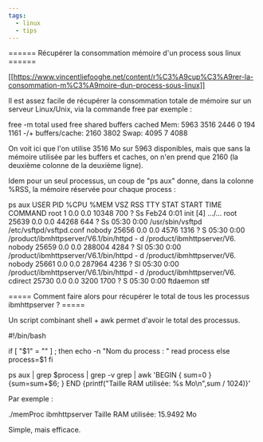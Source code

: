 ```yaml
---
tags:
  - linux
  - tips
---
```


====== Récupérer la consommation mémoire d'un process sous linux ======

[[https://www.vincentliefooghe.net/content/r%C3%A9cup%C3%A9rer-la-consommation-m%C3%A9moire-dun-process-sous-linux]]

Il est assez facile de récupérer la consommation totale de mémoire sur un serveur Linux/Unix, via la commande free par exemple :

  free -m
               total       used       free     shared    buffers     cached
  Mem:          5963       3516       2446          0        194       1161
  -/+ buffers/cache:       2160       3802
  Swap:         4095          7       4088

On voit ici que l'on utilise 3516 Mo sur 5963 disponibles, mais que sans la mémoire utilisée par les buffers et caches, on n'en prend que 2160 (la deuxième colonne de la deuxième ligne).

Idem pour un seul processus, un coup de "ps aux" donne, dans la colonne %RSS, la mémoire réservée pour chaque process :

   ps aux
  USER       PID %CPU %MEM    VSZ   RSS TTY      STAT START   TIME COMMAND
  root         1  0.0  0.0  10348   700 ?        Ss   Feb24   0:01 init [4]
  .../...
  root     25639  0.0  0.0  44268   644 ?        Ss   05:30   0:00 /usr/sbin/vsftpd 
  /etc/vsftpd/vsftpd.conf
  nobody   25656  0.0  0.0   4576  1316 ?        S    05:30   0:00 /product/ibmhttpserver/V6.1/bin/httpd - 
  d /product/ibmhttpserver/V6.
  nobody   25659  0.0  0.0 288004  4284 ?        Sl   05:30   0:00 /product/ibmhttpserver/V6.1/bin/httpd - 
  d /product/ibmhttpserver/V6.
  nobody   25661  0.0  0.0 287964  4236 ?        Sl   05:30   0:00 /product/ibmhttpserver/V6.1/bin/httpd - 
  d /product/ibmhttpserver/V6.
  cdirect  25730  0.0  0.0   3200  1700 ?        S    05:30   0:00 ftdaemon stf

===== Comment faire alors pour récupérer le total de tous les processus ibmhttpserver ? =====


Un script combinant shell + awk permet d'avoir le total des processus.

  #!/bin/bash

  if [ "$1" = "" ] ; then
    echo -n "Nom du process : "
    read process
  else
    process=$1
  fi

  ps aux | grep $process | grep -v grep | awk 'BEGIN { sum=0 } {sum=sum+$6; } END {printf("Taille RAM 
  utilisée: %s Mo\n",sum / 1024)}'

Par exemple :

  ./memProc ibmhttpserver
  Taille RAM utilisée: 15.9492 Mo

Simple, mais efficace.